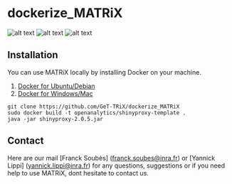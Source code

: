 # dockerize_MATRiX
![alt text](https://avatars0.githubusercontent.com/u/5429470?s=200&v=4)
![alt text](https://img.icons8.com/metro/1600/plus-math.png)
![alt text](https://avatars2.githubusercontent.com/u/274806?s=200&v=4)

## Installation

You can use MATRiX locally by installing Docker on your machine.
1. [Docker for Ubuntu/Debian](https://docs.docker.com/install/linux/docker-ce/ubuntu/)
2. [Docker for Windows/Mac](https://www.docker.com/)

```
git clone https://github.com/GeT-TRiX/dockerize_MATRiX
sudo docker build -t openanalytics/shinyproxy-template .
java -jar shinyproxy-2.0.5.jar
```

## Contact

Here are our mail [Franck Soubès] (franck.soubes@inra.fr) or [Yannick Lippi] (yannick.lippi@inra.fr) for any questions, suggestions or if you need help to use MATRiX, dont hesitate to contact us.
